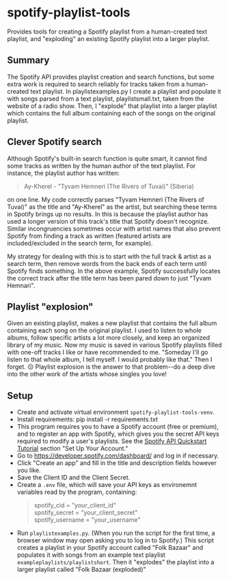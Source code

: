 # spotify-playlist-tools
Provides tools for creating a Spotify playlist from a human-created text playlist, and "exploding" an existing Spotify playlist into a larger playlist.

## Summary
The Spotify API provides playlist creation and search functions, but some extra work is required to search reliably for tracks taken from a human-created text playlist. In playlistexamples.py I create a playlist and populate it with songs parsed from a text playlist, playlistsmall.txt, taken from the website of a radio show. Then, I "explode" that playlist into a larger playlist which contains the full album containing each of the songs on the original playlist.

## Clever Spotify search
Although Spotify's built-in search function is quite smart, it cannot find some tracks as written by the human author of the text playlist. For instance, the playlist author has written:
> Ay-Kherel - "Tyvam Hemneri (The Rivers of Tuvai)" (Siberia)

on one line. My code correctly parses "Tyvam Hemneri (The Rivers of Tuvai)" as the title and "Ay-Kherel" as the artist, but searching these terms in Spotify brings up no results. In this is because the playlist author has used a longer version of this track's title that Spotify doesn't recognize. Similar incongruencies sometimes occur with artist names that also prevent Spotify from finding a track as written (featured artists are included/excluded in the search term, for example). 

My strategy for dealing with this is to start with the full track & artist as a search term, then remove words from the back ends of each term until Spotify finds something. In the above example, Spotify successfully locates the correct track after the title term has been pared down to just "Tyvam Hemnari".

## Playlist "explosion"
Given an existing playlist, makes a new playlist that contains the full album containing each song on the original playlist. I used to listen to whole albums, follow specific artists a lot more closely, and keep an organized library of my music. Now my music is saved in various Spotify playlists filled with one-off tracks I like or have recommended to me. "Someday I'll go listen to that whole album, I tell myself. I would probably like that." Then I forget. 😔 Playlist explosion is the answer to that problem--do a deep dive into the other work of the artists whose singles you love!

## Setup
- Create and activate virtual environment `spotify-playlist-tools-venv`.
- Install requirements: pip install -r requirements.txt
- This program requires you to have a Spotify account (free or premium), and to register an app with Spotify, which gives you the secret API keys required to modify a user's playlists. See the [Spotify API Quickstart Tutorial](https://developer.spotify.com/documentation/web-api/quick-start/) section "Set Up Your Account."
- Go to https://developer.spotify.com/dashboard/ and log in if necessary.
- Click "Create an app" and fill in the title and description fields however you like.
- Save the Client ID and the Client Secret.
- Create a `.env` file, which will save your API keys as environemnt variables read by the program, containing:
  > spotify_cid = "your_client_id"  
  > spotify_secret = "your_client_secret"  
  > spotify_username = "your_username"  
- Run `playlistexamples.py`. (When you run the script for the first time, a browser window may open asking you to log in to Spotify.) This script creates a playlist in your Spotify account called "Folk Bazaar" and populates it with songs from an example text playlist `exampleplaylists/playlistshort`. Then it "explodes" the playlist into a larger playlist called "Folk Bazaar (exploded)"
